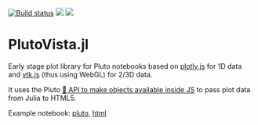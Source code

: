 [![Build status](https://github.com/j-fu/PlutoVista.jl/workflows/linux-macos-windows/badge.svg)](https://github.com/j-fu/PlutoVista.jl/actions)
[![](https://img.shields.io/badge/docs-stable-blue.svg)](https://j-fu.github.io/PlutoVista.jl/stable)
[![](https://img.shields.io/badge/docs-dev-blue.svg)](https://j-fu.github.io/PlutoVista.jl/dev)

PlutoVista.jl
==================

Early stage plot library for Pluto notebooks based on [plotly.js](https://plotly.com/javascript/) for 1D data
and [vtk.js](https://kitware.github.io/vtk-js/index.html) (thus using WebGL)  for 2/3D data.

It uses the Pluto [💁 API to make objects available inside JS](https://github.com/fonsp/Pluto.jl/pull/1124)
to pass plot data from Julia to HTML5.

Example notebook: [pluto](https://raw.githubusercontent.com/j-fu/PlutoVista.jl/main/examples/plutovista.jl),
[html](https://j-fu.github.io/PlutoVista.jl/dev/plutovista.html)


